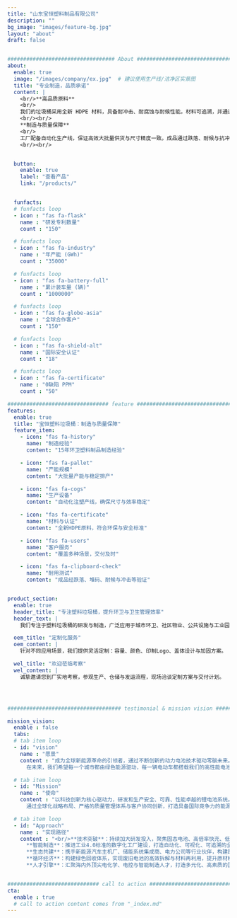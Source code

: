 ```yaml
---
title: "山东宝恒塑料制品有限公司"
description: ""
bg_image: "images/feature-bg.jpg"
layout: "about"
draft: false


################################## About #####################################
about: 
  enable: true
  image: "/images/company/ex.jpg"  # 建议使用生产线/洁净区实景图
  title: "专业制造，品质承诺"
  content: |
    <br/>**高品质原料**
    <br/>
    我们的垃圾桶采用全新 HDPE 材料，具备耐冲击、耐腐蚀与耐候性能。材料可追溯，并通过安全与环保检测，确保在城市环卫、社区物业及工业环境中长期可靠使用。
    <br/><br/>
    **制造与质量保障**
    <br/>
    工厂配备自动化生产线，保证高效大批量供货与尺寸精度一致。成品通过跌落、耐候与抗冲击等测试，确保在户外长期使用中依然坚固耐用，为清洁与环保提供可靠支持。
    <br/><br/>


  button:
    enable: true
    label: "查看产品"
    link: "/products/"


  funfacts:
  # funfacts loop
  - icon : "fas fa-flask"
    name : "研发专利数量"
    count : "150"

  # funfacts loop
  - icon : "fas fa-industry"
    name : "年产能 (GWh)"
    count : "35000"

  # funfacts loop
  - icon : "fas fa-battery-full"
    name : "累计装车量 (辆)"
    count : "1000000"

  # funfacts loop
  - icon : "fas fa-globe-asia"
    name : "全球合作客户"
    count : "150"

  # funfacts loop
  - icon : "fas fa-shield-alt"
    name : "国际安全认证"
    count : "18"

  # funfacts loop
  - icon : "fas fa-certificate"
    name : "0缺陷 PPM"
    count : "50"

################################ feature #####################################
features:
  enable: true
  title: "宝恒塑料垃圾桶：制造与质量保障"
  feature_item:
    - icon: "fas fa-history"
      name: "制造经验"
      content: "15年环卫塑料制品制造经验"

    - icon: "fas fa-pallet"
      name: "产能规模"
      content: "大批量产能与稳定排产"

    - icon: "fas fa-cogs"
      name: "生产设备"
      content: "自动化注塑产线，确保尺寸与效率稳定"

    - icon: "fas fa-certificate"
      name: "材料与认证"
      content: "全新HDPE原料，符合环保与安全标准"

    - icon: "fas fa-users"
      name: "客户服务"
      content: "覆盖多种场景，交付及时"

    - icon: "fas fa-clipboard-check"
      name: "耐用测试"
      content: "成品经跌落、堆码、耐候与冲击等验证"


product_section: 
  enable: true
  header_title: "专注塑料垃圾桶，提升环卫与卫生管理效率"
  header_text: |
    我们专注于塑料垃圾桶的研发与制造，广泛应用于城市环卫、社区物业、公共设施与工业园区。采用全新HDPE材料，确保耐候、耐冲击与长期使用可靠性。

  oem_title: "定制化服务"
  oem_content: |
    针对不同应用场景，我们提供灵活定制：容量、颜色、印制Logo、盖体设计与加固方案。

  wel_title: "欢迎莅临考察"
  wel_content: |
    诚挚邀请您到厂实地考察，参观生产、仓储与发运流程，现场洽谈定制方案与交付计划。




#################################### testimonial & mission vision #######################################

mission_vision:
  enable : false
  tabs:
  # tab item loop
  - id: "vision"
    name : "愿景"
    content : "成为全球新能源革命的引领者，通过不断创新的动力电池技术驱动零碳未来。我们立志打造一个绿色、智能、高效的能源世界，不仅为电动交通和智慧储能提供核心动力，更为地球生态修复和人类文明的可持续发展贡献力量。  
      在未来，我们希望每一个城市都由绿色能源驱动，每一辆电动车都搭载我们的高性能电池，每一个家庭都能接入安全、清洁、智能的储能系统。我们将以全球视野、技术为本，走在能源变革的前沿，推动从化石能源向可再生能源的深度转型，最终实现人类与自然的和谐共生。"

  # tab item loop
  - id: "Mission"
    name : "使命"
    content : "以科技创新为核心驱动力，研发和生产安全、可靠、性能卓越的锂电池系统。我们致力于为新能源汽车、工业储能、家庭储能等多元化场景提供高效、智能、绿色的能源解决方案。  
      通过全球化战略布局、严格的质量管理体系与客户协同创新，打造具备国际竞争力的能源品牌，助力交通电动化、能源低碳化、电网智能化的全球升级进程。我们的使命不仅是提供电力，更是推动世界向更环保、更可持续的方向前进。"

  # tab item loop
  - id: "Approach"
    name : "实现路径"
    content : "<br/>**技术突破**：持续加大研发投入，聚焦固态电池、高倍率快充、低温启动、热管理系统等关键技术，实现能量密度与安全性的双重跃升。<br>
      **智能制造**：推进工业4.0标准的数字化工厂建设，打造自动化、可视化、可追溯的全流程智能生产体系，从源头保障产品一致性与卓越品质。<br>
      **生态共建**：携手新能源汽车主机厂、储能系统集成商、电力公司等行业伙伴，构建跨产业协同的闭环生态链，推动产业共赢和技术融合发展。<br>
      **循环经济**：构建绿色回收体系，实现废旧电池的高效拆解与材料再利用，提升原材料利用率至95%以上，降低资源消耗，践行可持续发展承诺。<br>
      **人才引擎**：汇聚海内外顶尖电化学、电控与智能制造人才，打造多元化、高素质的国际化团队，通过持续激励与技术交流，保持创新活力与行业领先地位。"


############################# call to action #################################
cta:
  enable : true
  # call to action content comes from "_index.md"
---
```


